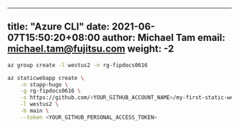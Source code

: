 
---
title: "Azure CLI"
date: 2021-06-07T15:50:20+08:00
author: Michael Tam
email: michael.tam@fujitsu.com
weight: -2
---

```bash
az group create -l westus2 -n rg-fipdocs0616
```

```bash
az staticwebapp create \
    -n stapp-hugo \
    -g rg-fipdocs0616 \
    -s https://github.com/<YOUR_GITHUB_ACCOUNT_NAME>/my-first-static-web-app \
    -l westus2 \
    -b main \
    --token <YOUR_GITHUB_PERSONAL_ACCESS_TOKEN>
```

